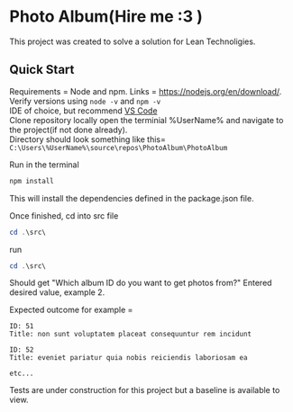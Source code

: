 # Photo Album(Hire me :3 )

This project was created to solve a solution for Lean Technoligies.

## Quick Start

Requirements = Node and npm.
Links = <https://nodejs.org/en/download/>.  
Verify versions using `node -v` and `npm -v`  
IDE of choice, but recommend [VS Code](https://code.visualstudio.com/)  
Clone repository locally open the terminial %UserName% and navigate to the project(if not done already).  
Directory should look something like this=  
`C:\Users\%UserName%\source\repos\PhotoAlbum\PhotoAlbum`  

Run in the terminal  

```powershell
npm install
```

This will install the dependencies defined in the package.json file.  

Once finished, cd into src file  

```powershell
cd .\src\
```

run 

```powershell
cd .\src\
```

Should get "Which album ID do you want to get photos from?" Entered desired value, example 2.  

Expected outcome for example =

```text
ID: 51
Title: non sunt voluptatem placeat consequuntur rem incidunt

ID: 52
Title: eveniet pariatur quia nobis reiciendis laboriosam ea

etc...
```

Tests are under construction for this project but a baseline is available to view.